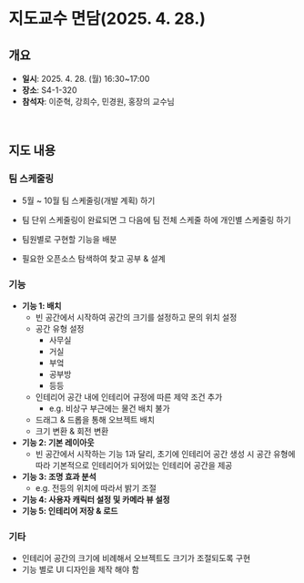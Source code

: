 # 지도교수 면담(2025. 4. 28.)

## 개요

- **일시**: 2025. 4. 28. (월) 16:30~17:00
- **장소**: S4-1-320
- **참석자**: 이준혁, 강희수, 민경원, 홍장의 교수님

<br>

## 지도 내용

### 팀 스케줄링

- 5월 ~ 10월 팀 스케줄링(개발 계획) 하기
- 팀 단위 스케줄링이 완료되면 그 다음에 팀 전체 스케줄 하에 개인별 스케줄링 하기
- 팀원별로 구현할 기능을 배분

- 필요한 오픈소스 탐색하여 찾고 공부 & 설계



### 기능

- **기능 1: 배치**
    - 빈 공간에서 시작하여 공간의 크기를 설정하고 문의 위치 설정
    - 공간 유형 설정
        - 사무실
        - 거실
        - 부엌
        - 공부방
        - 등등
    - 인테리어 공간 내에 인테리어 규정에 따른 제약 조건 추가
        - e.g. 비상구 부근에는 물건 배치 불가
    - 드래그 & 드롭을 통해 오브젝트 배치
    - 크기 변환 & 회전 변환
- **기능 2: 기본 레이아웃**
    - 빈 공간에서 시작하는 기능 1과 달리, 초기에 인테리어 공간 생성 시 공간 유형에 따라 기본적으로 인테리어가 되어있는 인테리어 공간을 제공
- **기능 3: 조명 효과 분석**
    - e.g. 전등의 위치에 따라서 밝기 조절
- **기능 4: 사용자 캐릭터 설정 및 카메라 뷰 설정**
- **기능 5: 인테리어 저장 & 로드**



### 기타

- 인테리어 공간의 크기에 비례해서 오브젝트도 크기가 조절되도록 구현
- 기능 별로 UI 디자인을 제작 해야 함